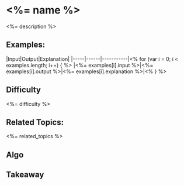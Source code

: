 # <%= name %>
<%= description %>

## Examples:
|Input|Output|Explanation|
|-----|------|-----------|<% for (var i = 0; i < examples.length; i++) { %>
|<%= examples[i].input %>|<%= examples[i].output %>|<%= examples[i].explanation %>|<% } %>

## Difficulty
<%= difficulty %>

## Related Topics:
<%= related_topics %>

## Algo


## Takeaway